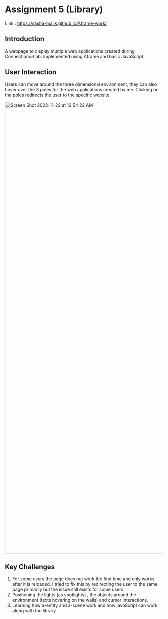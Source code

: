 # Assignment 5 (Library)

Link : https://sasha-malik.github.io/Aframe-work/

## Introduction

A webpage to display multiple web applications created during Connections-Lab. Implemented using Aframe and basic JavaScript.

## User Interaction

Users can move around the three dimensional environment, they can also hover over the 3 poles for the web applications created by me. Clicking on the poles redirects the user to the specific website.

<img width="1440" alt="Screen Shot 2022-11-22 at 12 54 22 AM" src="https://user-images.githubusercontent.com/106297572/203156364-7b489c32-26b0-4e16-8a9e-54f663cd15b7.png">

## Key Challenges

1. For some users the page does not work the first time and only works after it is reloaded. I tried to fix this by redirecting the user to the same page primarily but the issue still exists for some users.
2. Positioning the lights (as spotlights) , the objects around the environment (texts hovering on the walls) and cursor interactions.
3. Learning how a-entity and a-scene work and how javaScript can work along with the library.
